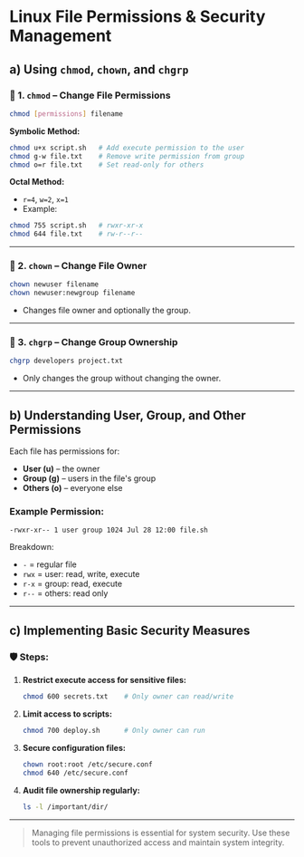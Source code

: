 
# Linux File Permissions & Security Management

## a) Using `chmod`, `chown`, and `chgrp`

### 🔐 1. `chmod` – Change File Permissions
```bash
chmod [permissions] filename
```

**Symbolic Method:**
```bash
chmod u+x script.sh   # Add execute permission to the user
chmod g-w file.txt    # Remove write permission from group
chmod o=r file.txt    # Set read-only for others
```

**Octal Method:**
- `r=4`, `w=2`, `x=1`
- Example:
```bash
chmod 755 script.sh   # rwxr-xr-x
chmod 644 file.txt    # rw-r--r--
```

---

### 👤 2. `chown` – Change File Owner
```bash
chown newuser filename
chown newuser:newgroup filename
```
- Changes file owner and optionally the group.

---

### 👥 3. `chgrp` – Change Group Ownership
```bash
chgrp developers project.txt
```
- Only changes the group without changing the owner.

---

## b) Understanding User, Group, and Other Permissions

Each file has permissions for:
- **User (u)** – the owner
- **Group (g)** – users in the file's group
- **Others (o)** – everyone else

### Example Permission:
```
-rwxr-xr-- 1 user group 1024 Jul 28 12:00 file.sh
```

Breakdown:
- `-` = regular file
- `rwx` = user: read, write, execute
- `r-x` = group: read, execute
- `r--` = others: read only

---

## c) Implementing Basic Security Measures

### 🛡️ Steps:
1. **Restrict execute access for sensitive files:**
   ```bash
   chmod 600 secrets.txt    # Only owner can read/write
   ```

2. **Limit access to scripts:**
   ```bash
   chmod 700 deploy.sh      # Only owner can run
   ```

3. **Secure configuration files:**
   ```bash
   chown root:root /etc/secure.conf
   chmod 640 /etc/secure.conf
   ```

4. **Audit file ownership regularly:**
   ```bash
   ls -l /important/dir/
   ```

---

> Managing file permissions is essential for system security. Use these tools to prevent unauthorized access and maintain system integrity.
